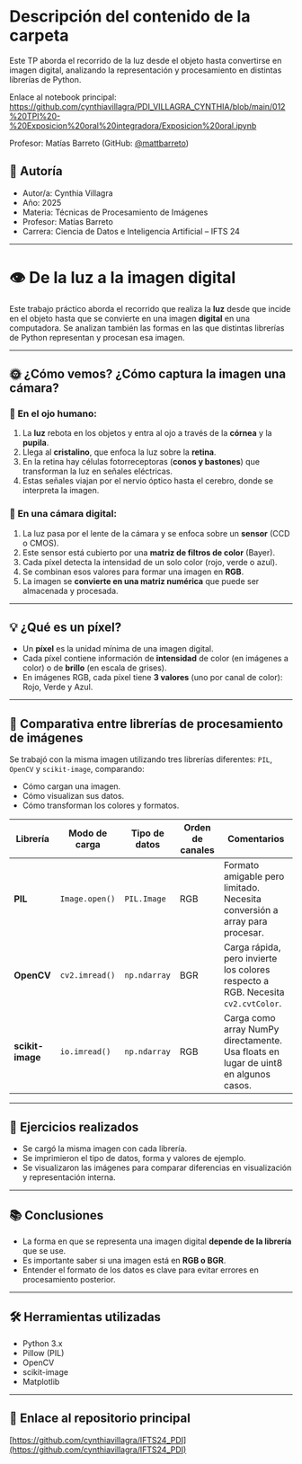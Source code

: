 
# Descripción del contenido de la carpeta
Este TP aborda el recorrido de la luz desde el objeto hasta convertirse en imagen digital, analizando la representación y procesamiento en distintas librerías de Python.

Enlace al notebook principal: https://github.com/cynthiavillagra/PDI_VILLAGRA_CYNTHIA/blob/main/012%20TPI%20-%20Exposicion%20oral%20integradora/Exposicion%20oral.ipynb

Profesor: Matías Barreto (GitHub: [@mattbarreto](https://github.com/mattbarreto))

## 👤 Autoría

- Autor/a: Cynthia Villagra
- Año: 2025  
- Materia: Técnicas de Procesamiento de Imágenes  
- Profesor: Matías Barreto  
- Carrera: Ciencia de Datos e Inteligencia Artificial – IFTS 24

---

# 👁️ De la luz a la imagen digital

Este trabajo práctico aborda el recorrido que realiza la **luz** desde que incide en el objeto hasta que se convierte en una imagen **digital** en una computadora. Se analizan también las formas en las que distintas librerías de Python representan y procesan esa imagen.

---

## 🌞 ¿Cómo vemos? ¿Cómo captura la imagen una cámara?

### 📌 En el ojo humano:

1. La **luz** rebota en los objetos y entra al ojo a través de la **córnea** y la **pupila**.
2. Llega al **cristalino**, que enfoca la luz sobre la **retina**.
3. En la retina hay células fotorreceptoras (**conos y bastones**) que transforman la luz en señales eléctricas.
4. Estas señales viajan por el nervio óptico hasta el cerebro, donde se interpreta la imagen.

### 📌 En una cámara digital:

1. La luz pasa por el lente de la cámara y se enfoca sobre un **sensor** (CCD o CMOS).
2. Este sensor está cubierto por una **matriz de filtros de color** (Bayer).
3. Cada píxel detecta la intensidad de un solo color (rojo, verde o azul).
4. Se combinan esos valores para formar una imagen en **RGB**.
5. La imagen se **convierte en una matriz numérica** que puede ser almacenada y procesada.

---

## 💡 ¿Qué es un píxel?

- Un **píxel** es la unidad mínima de una imagen digital.
- Cada píxel contiene información de **intensidad** de color (en imágenes a color) o de **brillo** (en escala de grises).
- En imágenes RGB, cada píxel tiene **3 valores** (uno por canal de color): Rojo, Verde y Azul.

---

## 🧪 Comparativa entre librerías de procesamiento de imágenes

Se trabajó con la misma imagen utilizando tres librerías diferentes: `PIL`, `OpenCV` y `scikit-image`, comparando:

- Cómo cargan una imagen.
- Cómo visualizan sus datos.
- Cómo transforman los colores y formatos.

| Librería        | Modo de carga        | Tipo de datos | Orden de canales | Comentarios |
|----------------|----------------------|---------------|------------------|-------------|
| **PIL**        | `Image.open()`       | `PIL.Image`   | RGB              | Formato amigable pero limitado. Necesita conversión a array para procesar. |
| **OpenCV**     | `cv2.imread()`       | `np.ndarray`  | BGR              | Carga rápida, pero invierte los colores respecto a RGB. Necesita `cv2.cvtColor`. |
| **scikit-image** | `io.imread()`       | `np.ndarray`  | RGB              | Carga como array NumPy directamente. Usa floats en lugar de uint8 en algunos casos. |

---

## 🔎 Ejercicios realizados

- Se cargó la misma imagen con cada librería.
- Se imprimieron el tipo de datos, forma y valores de ejemplo.
- Se visualizaron las imágenes para comparar diferencias en visualización y representación interna.

---

## 📚 Conclusiones

- La forma en que se representa una imagen digital **depende de la librería** que se use.
- Es importante saber si una imagen está en **RGB o BGR**.
- Entender el formato de los datos es clave para evitar errores en procesamiento posterior.

---

## 🛠️ Herramientas utilizadas

- Python 3.x
- Pillow (PIL)
- OpenCV
- scikit-image
- Matplotlib

---

## 🔗 Enlace al repositorio principal

[https://github.com/cynthiavillagra/IFTS24_PDI](https://github.com/cynthiavillagra/IFTS24_PDI)
